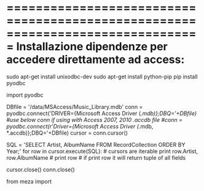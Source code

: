 ===============================================================================
Installazione dipendenze per accedere direttamente ad access:
===============================================================================

sudo apt-get install unixodbc-dev
sudo apt-get install python-pip
pip install pyodbc


import pyodbc

DBfile = '/data/MSAccess/Music_Library.mdb'
conn = pyodbc.connect('DRIVER={Microsoft Access Driver (*.mdb)};DBQ='+DBfile)
#use below conn if using with Access 2007, 2010 .accdb file
#conn = pyodbc.connect(r'Driver={Microsoft Access Driver (*.mdb, *.accdb)};DBQ='+DBfile)
cursor = conn.cursor()

SQL = 'SELECT Artist, AlbumName FROM RecordCollection ORDER BY Year;'
for row in cursor.execute(SQL): # cursors are iterable
    print row.Artist, row.AlbumName
    # print row # if print row it will return tuple of all fields

cursor.close()
conn.close()

from meza import 

